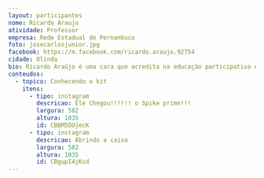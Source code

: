 ```yaml
---
layout: participantes
nome: Ricardo Araujo
atividade: Professor
empresa: Rede Estadual de Pernanbuco
foto: josecarlosjunior.jpg
facebook: https://m.facebook.com/ricardo.araujo.92754
cidade: Olinda
bio: Ricardo Araújo é uma cara que acredita na educação participativa e acima de tudo que contemple todos os níveis, sem distinção. Estou na robótica desde 2010, quando o programa da LEGO, chegou para a rede estadual de Pernambuco. Participo de várias competições de robótica, sou professor de Química de formação e um louco por robótica, de coração. Espero aprender muito no programa SPIKE Prime Influencers Brasil e fazer novos amigos, pois a Robótica me trouxe amizades para uma vida inteira.
conteudos:
  - topico: Conhecendo o kit
    itens: 
      - tipo: instagram
        descricao: Ele Chegou!!!!!! o Spike prime!!!
        largura: 582
        altura: 1035
        id: CBBM5DUjecK
      - tipo: instagram
        descricao: Abrindo a caixa
        largura: 582
        altura: 1035
        id: CBgupI4jKsd
---
```

